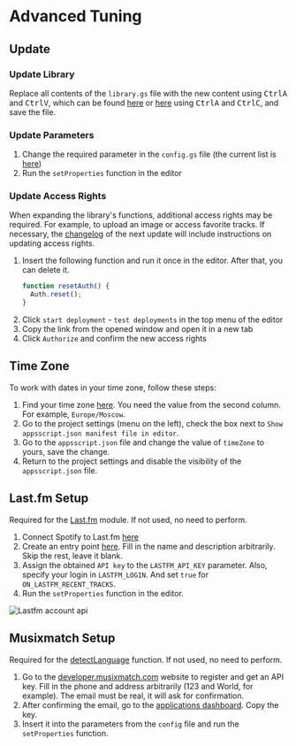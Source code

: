 # Advanced Tuning

## Update

### Update Library

Replace all contents of the `library.gs` file with the new content using <kbd>Ctrl</kbd><kbd>A</kbd> and <kbd>Ctrl</kbd><kbd>V</kbd>, which can be found [here](https://github.com/Chimildic/goofy/blob/main/library.js) or [here](https://script.google.com/d/1DnC4H7yjqPV2unMZ_nmB-1bDSJT9wQUJ7Wq-ijF4Nc7Fl3qnbT0FkPSr/edit?usp=sharing) using <kbd>Ctrl</kbd><kbd>A</kbd> and <kbd>Ctrl</kbd><kbd>C</kbd>, and save the file.

### Update Parameters

1. Change the required parameter in the `config.gs` file (the current list is [here](https://github.com/ladywhiskers/Spotify-Playlist-Helper/blob/main/config.js))
2. Run the `setProperties` function in the editor

### Update Access Rights

When expanding the library's functions, additional access rights may be required. For example, to upload an image or access favorite tracks. If necessary, the [changelog](/changelog.md) of the next update will include instructions on updating access rights.

1. Insert the following function and run it once in the editor. After that, you can delete it.
   ```js
   function resetAuth() {
     Auth.reset();
   }
   ```
2. Click `start deployment` - `test deployments` in the top menu of the editor
3. Copy the link from the opened window and open it in a new tab
4. Click `Authorize` and confirm the new access rights

## Time Zone

To work with dates in your time zone, follow these steps:

1. Find your time zone [here](https://en.wikipedia.org/wiki/List_of_tz_database_time_zones). You need the value from the second column. For example, `Europe/Moscow`.
2. Go to the project settings (menu on the left), check the box next to `Show appsscript.json manifest file in editor`.
3. Go to the `appsscript.json` file and change the value of `timeZone` to yours, save the change.
4. Return to the project settings and disable the visibility of the `appsscript.json` file.

## Last.fm Setup

Required for the [Last.fm](/reference/lastfm) module. If not used, no need to perform.

1. Connect Spotify to Last.fm [here](https://www.last.fm/settings/applications)
2. Create an entry point [here](https://www.last.fm/api/account/create). Fill in the name and description arbitrarily. Skip the rest, leave it blank.
3. Assign the obtained `API key` to the `LASTFM_API_KEY` parameter. Also, specify your login in `LASTFM_LOGIN`. And set `true` for `ON_LASTFM_RECENT_TRACKS`.
4. Run the `setProperties` function in the editor.

![Lastfm account api](/img/lastfm_account_api3.png)

## Musixmatch Setup

Required for the [detectLanguage](/reference/filter?id=detectlanguage) function. If not used, no need to perform.

1. Go to the [developer.musixmatch.com](https://developer.musixmatch.com/signup) website to register and get an API key. Fill in the phone and address arbitrarily (123 and World, for example). The email must be real, it will ask for confirmation.
2. After confirming the email, go to the [applications dashboard](https://developer.musixmatch.com/admin/applications). Copy the key.
3. Insert it into the parameters from the `config` file and run the `setProperties` function.
